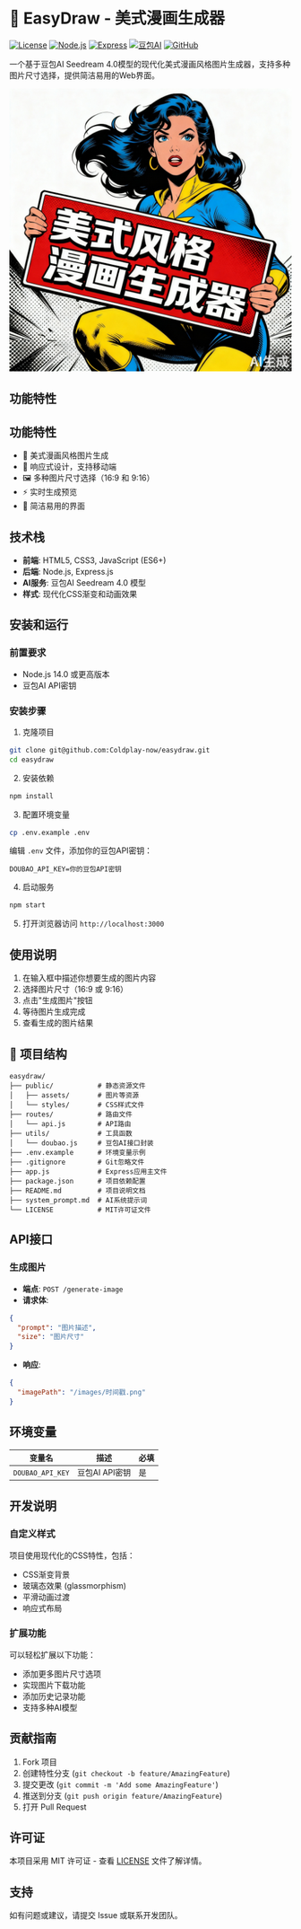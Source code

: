 # 🎨 EasyDraw - 美式漫画生成器

[![License](https://img.shields.io/badge/License-MIT-blue.svg)](LICENSE)
[![Node.js](https://img.shields.io/badge/Node.js-18.x-green.svg)](https://nodejs.org/)
[![Express](https://img.shields.io/badge/Express-4.x-lightgrey.svg)](https://expressjs.com/)
[![豆包AI](https://img.shields.io/badge/豆包AI-Seedream4.0-orange.svg)](https://www.doubao.com/)
[![GitHub](https://img.shields.io/badge/GitHub-Coldplay--now/easydraw-brightgreen.svg)](https://github.com/Coldplay-now/easydraw)

一个基于豆包AI Seedream 4.0模型的现代化美式漫画风格图片生成器，支持多种图片尺寸选择，提供简洁易用的Web界面。

![项目预览](/public/assets/hero-image.png)

## 功能特性

## 功能特性

- 🎨 美式漫画风格图片生成
- 📱 响应式设计，支持移动端
- 🖼️ 多种图片尺寸选择（16:9 和 9:16）
- ⚡ 实时生成预览
- 🎯 简洁易用的界面

## 技术栈

- **前端**: HTML5, CSS3, JavaScript (ES6+)
- **后端**: Node.js, Express.js
- **AI服务**: 豆包AI Seedream 4.0 模型
- **样式**: 现代化CSS渐变和动画效果

## 安装和运行

### 前置要求

- Node.js 14.0 或更高版本
- 豆包AI API密钥

### 安装步骤

1. 克隆项目
```bash
git clone git@github.com:Coldplay-now/easydraw.git
cd easydraw
```

2. 安装依赖
```bash
npm install
```

3. 配置环境变量
```bash
cp .env.example .env
```

编辑 `.env` 文件，添加你的豆包API密钥：
```
DOUBAO_API_KEY=你的豆包API密钥
```

4. 启动服务
```bash
npm start
```

5. 打开浏览器访问 `http://localhost:3000`

## 使用说明

1. 在输入框中描述你想要生成的图片内容
2. 选择图片尺寸（16:9 或 9:16）
3. 点击"生成图片"按钮
4. 等待图片生成完成
5. 查看生成的图片结果

## 📁 项目结构

```
easydraw/
├── public/           # 静态资源文件
│   ├── assets/       # 图片等资源
│   └── styles/       # CSS样式文件
├── routes/           # 路由文件
│   └── api.js        # API路由
├── utils/            # 工具函数
│   └── doubao.js     # 豆包AI接口封装
├── .env.example      # 环境变量示例
├── .gitignore        # Git忽略文件
├── app.js            # Express应用主文件
├── package.json      # 项目依赖配置
├── README.md         # 项目说明文档
├── system_prompt.md  # AI系统提示词
└── LICENSE           # MIT许可证文件
```

## API接口

### 生成图片

- **端点**: `POST /generate-image`
- **请求体**:
```json
{
  "prompt": "图片描述",
  "size": "图片尺寸"
}
```

- **响应**:
```json
{
  "imagePath": "/images/时间戳.png"
}
```

## 环境变量

| 变量名 | 描述 | 必填 |
|--------|------|------|
| `DOUBAO_API_KEY` | 豆包AI API密钥 | 是 |

## 开发说明

### 自定义样式

项目使用现代化的CSS特性，包括：
- CSS渐变背景
- 玻璃态效果 (glassmorphism)
- 平滑动画过渡
- 响应式布局

### 扩展功能

可以轻松扩展以下功能：
- 添加更多图片尺寸选项
- 实现图片下载功能
- 添加历史记录功能
- 支持多种AI模型

## 贡献指南

1. Fork 项目
2. 创建特性分支 (`git checkout -b feature/AmazingFeature`)
3. 提交更改 (`git commit -m 'Add some AmazingFeature'`)
4. 推送到分支 (`git push origin feature/AmazingFeature`)
5. 打开 Pull Request

## 许可证

本项目采用 MIT 许可证 - 查看 [LICENSE](LICENSE) 文件了解详情。

## 支持

如有问题或建议，请提交 Issue 或联系开发团队。